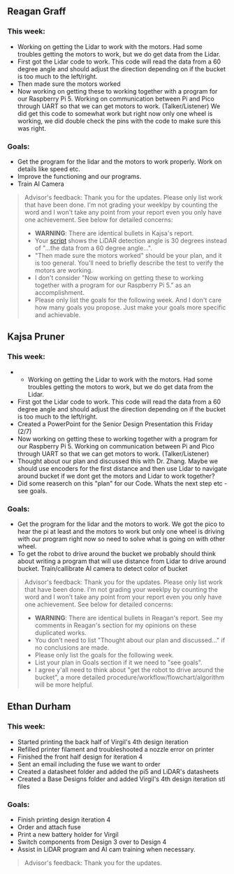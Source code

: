 ## Reagan Graff
### This week:
- Working on getting the Lidar to work with the motors. Had some troubles getting the motors to work, but we do get data from the Lidar.
- First got the Lidar code to work. This code will read the data from a 60 degree angle and should adjust the direction depending on if the bucket is too much to the left/right.
- Then made sure the motors worked
- Now working on getting these to working together with a program for our Raspberry Pi 5. Working on communication between Pi and Pico through UART so that we can get motors to work. (Talker/Listener) We did get this code to somewhat work but right now only one wheel is working, we did double check the pins with the code to make sure this was right.

### Goals:
- Get the program for the lidar and the motors to work properly. Work on details like speed etc.
- Improve the functioning and our programs.
- Train AI Camera

> Advisor's feedback:
> Thank you for the updates.
> Please only list work that have been done.
> I'm not grading your weeklpy by counting the word and I won't take any point from your report even you only have one achievement.
> See below for detailed concerns:
> - **WARNING**: There are identical bullets in Kajsa's report. 
> - Your [script](/Code/testnew.py) shows the LiDAR detection angle is 30 degrees instead of "...the data from a 60 degree angle...".
> - "Then made sure the motors worked" should be your plan, and it is too general. You'll need to briefly describe the test to verify the motors are working.
> - I don't consider "Now working on getting these to working together with a program for our Raspberry Pi 5." as an accomplishment.
> - Please only list the goals for the following week.
> And I don't care how many goals you propose.
> Just make your goals more specific and achievable.

## Kajsa Pruner
### This week:
- - Working on getting the Lidar to work with the motors. Had some troubles getting the motors to work, but we do get data from the Lidar.
- First got the Lidar code to work. This code will read the data from a 60 degree angle and should adjust the direction depending on if the bucket is too much to the left/right.
- Created a PowerPoint for the Senior Design Presentation this Friday (2/7)
- Now working on getting these to working together with a program for our Raspberry Pi 5. Working on communication between Pi and Pico through UART so that we can get motors to work. (Talker/Listener)  
- Thought about our plan and discussed this with Dr. Zhang. Maybe we should use encoders for the first distance and then use Lidar to navigate around bucket if we dont get the motors and Lidar to work together?
- Did some reaserch on this "plan" for our Code. Whats the next step etc - see goals. 

### Goals:
- Get the program for the lidar and the motors to work. We got the pico to hear the pi at least and the motors to work but only one wheel is driving with our program right now so need to solve what is going on with other wheel.
- To get the robot to drive around the bucket we probably should think about writing a program that will use distance from Lidar to drive around bucket. Train/callibrate AI camera to detect color of bucket

> Advisor's feedback:
> Thank you for the updates.
> Please only list work that have been done.
> I'm not grading your weeklpy by counting the word and I won't take any point from your report even you only have one achievement.
> See below for detailed concerns:
> - **WARNING**: There are identical bullets in Reagan's report. See my comments in Reagan's section for my opinions on these duplicated works.
> - You don't need to list "Thought about our plan and discussed..." if no conclusions are made.
> - Please only list the goals for the following week.
> - List your plan in Goals section if it we need to "see goals".
> - I agree y'all need to think about "get the robot to drive around the bucket", a more detailed procedure/workflow/flowchart/algorithm will be more helpful.

## Ethan Durham 
### This week:
- Started printing the back half of Virgil's 4th design iteration
- Refilled printer filament and troubleshooted a nozzle error on printer
- Finished the front half design for iteration 4
- Sent an email including the fuse we want to order
- Created a datasheet folder and added the pi5 and LiDAR's datasheets
- Created a Base Designs folder and added Virgil's 4th design iteration stl files

### Goals:
- Finish printing design iteration 4
- Order and attach fuse
- Print a new battery holder for Virgil
- Switch components from Design 3 over to Design 4
- Assist in LiDAR program and AI cam training when necessary. 

> Advisor's feedback:
> Thank you for the updates.
